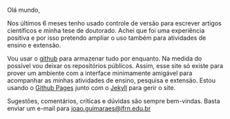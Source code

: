 Olá mundo,

Nos últimos 6 meses tenho usado controle de versão para escrever artigos científicos e minha tese de doutorado. Achei que foi uma experiência positiva e por isso pretendo ampliar o uso também para atividades de ensino e extensão.

Vou usar o [github](https://github.com/jp-guimaraes) para armazenar tudo por enquanto. Na medida do possível vou deixar os repositórios públicos. Assim, esse site só existe para prover um ambiente com a interface minimamente amigável para acompanhar as minhas atividades de ensino, pesquisa e extensão. Estou usando o [Github Pages](https://pages.github.com/) junto com o [Jekyll][jekyll-gh] para gerir o site.

Sugestões, comentários, críticas e dúvidas são sempre bem-vindas. Basta enviar um e-mail para <joao.guimaraes@ifrn.edu.br>



[jekyll-gh]:   https://github.com/jekyll/jekyll

